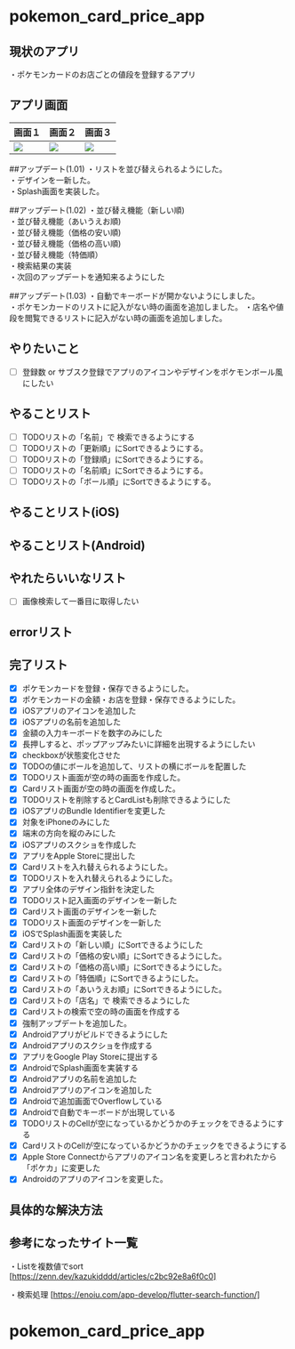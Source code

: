 # pokemon_card_price_app

## 現状のアプリ  
・ポケモンカードのお店ごとの値段を登録するアプリ  

## アプリ画面

| 画面１ |  画面２  |  画面３
| ---- | ---- | ---- | 
|  ![](https://user-images.githubusercontent.com/67954894/172390766-fcc138f9-3d13-484b-9ae6-e979cf243ad2.png)  | ![](https://user-images.githubusercontent.com/67954894/172390751-e6de2c03-2cdd-4a1f-b683-b72fa1a21c46.png) |  ![](https://user-images.githubusercontent.com/67954894/172390726-abecdcae-98e4-4140-8598-e971c48e8981.png) |  



##アップデート(1.01)
・リストを並び替えられるようにした。  
・デザインを一新した。  
・Splash画面を実装した。  

##アップデート(1.02)
・並び替え機能（新しい順)  
・並び替え機能（あいうえお順)  
・並び替え機能（価格の安い順)  
・並び替え機能（価格の高い順)  
・並び替え機能（特価順）  
・検索結果の実装  
・次回のアップデートを通知来るようにした  

##アップデート(1.03)
・自動でキーボードが開かないようにしました。  
・ポケモンカードのリストに記入がない時の画面を追加しました。
・店名や値段を閲覧できるリストに記入がない時の画面を追加しました。


## やりたいこと
- [ ] 登録数 or サブスク登録でアプリのアイコンやデザインをポケモンボール風にしたい

## やることリスト
- [ ] TODOリストの「名前」で 検索できるようにする
- [ ] TODOリストの「更新順」にSortできるようにする。
- [ ] TODOリストの「登録順」にSortできるようにする。
- [ ] TODOリストの「名前順」にSortできるようにする。
- [ ] TODOリストの「ボール順」にSortできるようにする。

## やることリスト(iOS)

## やることリスト(Android)

## やれたらいいなリスト
- [ ] 画像検索して一番目に取得したい

## errorリスト


## 完了リスト
- [x] ポケモンカードを登録・保存できるようにした。
- [x] ポケモンカードの金額・お店を登録・保存できるようにした。
- [x] iOSアプリのアイコンを追加した
- [x] iOSアプリの名前を追加した
- [x] 金額の入力キーボードを数字のみにした
- [x] 長押しすると、ポップアップみたいに詳細を出現するようにしたい
- [x] checkboxが状態変化させた
- [x] TODOの値にボールを追加して、リストの横にボールを配置した
- [x] TODOリスト画面が空の時の画面を作成した。
- [x] Cardリスト画面が空の時の画面を作成した。
- [x] TODOリストを削除するとCardListも削除できるようにした
- [x] iOSアプリのBundle Identifierを変更した
- [x] 対象をiPhoneのみにした
- [x] 端末の方向を縦のみにした
- [x] iOSアプリのスクショを作成した
- [x] アプリをApple Storeに提出した
- [x] Cardリストを入れ替えられるようにした。
- [x] TODOリストを入れ替えられるようにした。
- [x] アプリ全体のデザイン指針を決定した
- [x] TODOリスト記入画面のデザインを一新した
- [x] Cardリスト画面のデザインを一新した
- [x] TODOリスト画面のデザインを一新した
- [x] iOSでSplash画面を実装した
- [x] Cardリストの「新しい順」にSortできるようにした
- [x] Cardリストの「価格の安い順」にSortできるようにした。
- [x] Cardリストの「価格の高い順」にSortできるようにした。
- [x] Cardリストの「特価順」にSortできるようにした。
- [x] Cardリストの「あいうえお順」にSortできるようにした。
- [x] Cardリストの「店名」で 検索できるようにした
- [x] Cardリストの検索で空の時の画面を作成する
- [x] 強制アップデートを追加した。
- [x] Androidアプリがビルドできるようにした
- [x] Androidアプリのスクショを作成する
- [x] アプリをGoogle Play Storeに提出する
- [x] AndroidでSplash画面を実装する
- [x] Androidアプリの名前を追加した
- [x] Androidアプリのアイコンを追加した
- [x] Androidで追加画面でOverflowしている
- [x] Androidで自動でキーボードが出現している
- [x] TODOリストのCellが空になっているかどうかのチェックをできるようにする
- [x] CardリストのCellが空になっているかどうかのチェックをできるようにする
- [x] Apple Store Connectからアプリのアイコン名を変更しろと言われたから「ポケカ」に変更した
- [x] Androidのアプリのアイコンを変更した。

## 具体的な解決方法

## 参考になったサイト一覧
・Listを複数値でsort
[https://zenn.dev/kazukidddd/articles/c2bc92e8a6f0c0]

・検索処理
[https://enoiu.com/app-develop/flutter-search-function/]
# pokemon_card_price_app

